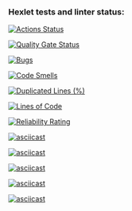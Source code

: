 ### Hexlet tests and linter status:

[![Actions Status](https://github.com/BuilovAlmaty/python-project-49/actions/workflows/hexlet-check.yml/badge.svg)](https://github.com/BuilovAlmaty/python-project-49/actions)

[![Quality Gate Status](https://sonarcloud.io/api/project_badges/measure?project=BuilovAlmaty_python-project-49&metric=alert_status)](https://sonarcloud.io/summary/new_code?id=BuilovAlmaty_python-project-49)

[![Bugs](https://sonarcloud.io/api/project_badges/measure?project=BuilovAlmaty_python-project-49&metric=bugs)](https://sonarcloud.io/summary/new_code?id=BuilovAlmaty_python-project-49)

[![Code Smells](https://sonarcloud.io/api/project_badges/measure?project=BuilovAlmaty_python-project-49&metric=code_smells)](https://sonarcloud.io/summary/new_code?id=BuilovAlmaty_python-project-49)

[![Duplicated Lines (%)](https://sonarcloud.io/api/project_badges/measure?project=BuilovAlmaty_python-project-49&metric=duplicated_lines_density)](https://sonarcloud.io/summary/new_code?id=BuilovAlmaty_python-project-49)

[![Lines of Code](https://sonarcloud.io/api/project_badges/measure?project=BuilovAlmaty_python-project-49&metric=ncloc)](https://sonarcloud.io/summary/new_code?id=BuilovAlmaty_python-project-49)

[![Reliability Rating](https://sonarcloud.io/api/project_badges/measure?project=BuilovAlmaty_python-project-49&metric=reliability_rating)](https://sonarcloud.io/summary/new_code?id=BuilovAlmaty_python-project-49)

[![asciicast](https://asciinema.org/a/QrLtuorrax53enCpOSlUYXXFZ.svg)](https://asciinema.org/a/QrLtuorrax53enCpOSlUYXXFZ)

[![asciicast](https://asciinema.org/a/OcvSwu5E5GGbRWENyI6H1rEWC.svg)](https://asciinema.org/a/OcvSwu5E5GGbRWENyI6H1rEWC)

[![asciicast](https://asciinema.org/a/P7OPHRKVdZdOMGntTBwYNtADD.svg)](https://asciinema.org/a/P7OPHRKVdZdOMGntTBwYNtADD)

[![asciicast](https://asciinema.org/a/ICI4WB1k8aFghHu2sSMpdM7wX.svg)](https://asciinema.org/a/ICI4WB1k8aFghHu2sSMpdM7wX)

[![asciicast](https://asciinema.org/a/l3sHOWpt41ALxwny99UwQMTAz.svg)](https://asciinema.org/a/l3sHOWpt41ALxwny99UwQMTAz)
